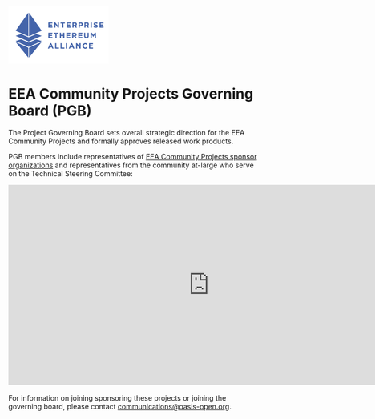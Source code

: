 <img src="eea.png" width="200">

# EEA Community Projects Governing Board (PGB)

The Project Governing Board sets overall strategic direction for the EEA Community Projects and formally approves released work products.

PGB members include representatives of [EEA Community Projects sponsor organizations]() and representatives from the community at-large who serve on the Technical Steering Committee:

<iframe style="border-style: none;" width="800" height="400" src="https://docs.google.com/spreadsheets/d/e/2PACX-1vT38MUZFWO1ISzQWC6wSulN7IJCmYdSOIxBiofgO4c8mRF0hOuLEO59bW6McK2Lm0DgJkpaPLAf38AI/pubhtml?gid=463834327&single=true&widget=true&headers=false&chrome=false&single=false&gridlines=false&range=A1:E"></iframe>

For information on joining sponsoring these projects or joining the governing board, please contact [communications@oasis-open.org](mailto:communications@oasis-open.org).
